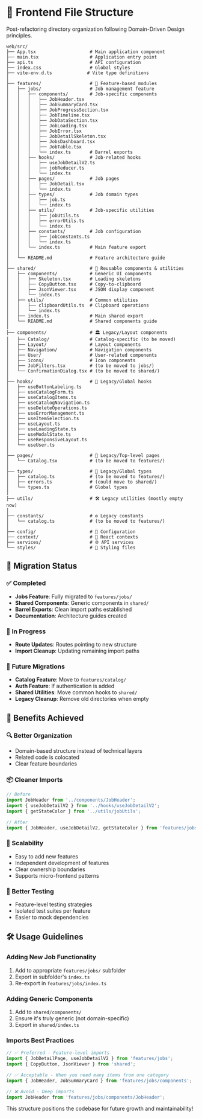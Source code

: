 # 📁 Frontend File Structure

Post-refactoring directory organization following Domain-Driven Design principles.

```
web/src/
├── App.tsx                    # Main application component
├── main.tsx                   # Application entry point  
├── api.ts                     # API configuration
├── index.css                  # Global styles
├── vite-env.d.ts             # Vite type definitions
│
├── features/                  # 🎯 Feature-based modules
│   ├── jobs/                  # Job management feature
│   │   ├── components/        # Job-specific components
│   │   │   ├── JobHeader.tsx
│   │   │   ├── JobSummaryCard.tsx
│   │   │   ├── JobProgressSection.tsx
│   │   │   ├── JobTimeline.tsx
│   │   │   ├── JobDataSection.tsx
│   │   │   ├── JobLoading.tsx
│   │   │   ├── JobError.tsx
│   │   │   ├── JobDetailSkeleton.tsx
│   │   │   ├── JobsDashboard.tsx
│   │   │   ├── JobTable.tsx
│   │   │   └── index.ts       # Barrel exports
│   │   ├── hooks/             # Job-related hooks
│   │   │   ├── useJobDetailV2.ts
│   │   │   ├── jobReducer.ts
│   │   │   └── index.ts
│   │   ├── pages/             # Job pages
│   │   │   ├── JobDetail.tsx
│   │   │   └── index.ts
│   │   ├── types/             # Job domain types
│   │   │   ├── job.ts
│   │   │   └── index.ts
│   │   ├── utils/             # Job-specific utilities
│   │   │   ├── jobUtils.ts
│   │   │   ├── errorUtils.ts
│   │   │   └── index.ts
│   │   ├── constants/         # Job configuration
│   │   │   ├── jobConstants.ts
│   │   │   └── index.ts
│   │   └── index.ts           # Main feature export
│   │
│   └── README.md              # Feature architecture guide
│
├── shared/                    # 🔧 Reusable components & utilities
│   ├── components/            # Generic UI components
│   │   ├── Skeleton.tsx       # Loading skeletons
│   │   ├── CopyButton.tsx     # Copy-to-clipboard
│   │   ├── JsonViewer.tsx     # JSON display component
│   │   └── index.ts
│   ├── utils/                 # Common utilities
│   │   ├── clipboardUtils.ts  # Clipboard operations
│   │   └── index.ts
│   ├── index.ts               # Main shared export
│   └── README.md              # Shared components guide
│
├── components/                # 🏛️ Legacy/Layout components
│   ├── Catalog/               # Catalog-specific (to be moved)
│   ├── Layout/                # Layout components
│   ├── Navigation/            # Navigation components
│   ├── User/                  # User-related components
│   ├── icons/                 # Icon components
│   ├── JobFilters.tsx         # (to be moved to jobs/)
│   └── ConfirmationDialog.tsx # (to be moved to shared/)
│
├── hooks/                     # 🎣 Legacy/Global hooks
│   ├── useButtonLabeling.ts
│   ├── useCatalogForm.ts
│   ├── useCatalogItems.ts
│   ├── useCatalogNavigation.ts
│   ├── useDeleteOperations.ts
│   ├── useErrorManagement.ts
│   ├── useItemSelection.ts
│   ├── useLayout.ts
│   ├── useLoadingState.ts
│   ├── useModalState.ts
│   ├── useResponsiveLayout.ts
│   └── useUser.ts
│
├── pages/                     # 📄 Legacy/Top-level pages
│   └── Catalog.tsx            # (to be moved to features/)
│
├── types/                     # 📝 Legacy/Global types
│   ├── catalog.ts             # (to be moved to features/)
│   ├── errors.ts              # (could move to shared/)
│   └── types.ts               # Global types
│
├── utils/                     # 🛠️ Legacy utilities (mostly empty now)
│
├── constants/                 # ⚙️ Legacy constants
│   └── catalog.ts             # (to be moved to features/)
│
├── config/                    # 🔧 Configuration
├── context/                   # 🔄 React contexts
├── services/                  # 🌐 API services
└── styles/                    # 🎨 Styling files
```

## 🎯 Migration Status

### ✅ **Completed**
- **Jobs Feature**: Fully migrated to `features/jobs/`
- **Shared Components**: Generic components in `shared/`
- **Barrel Exports**: Clean import paths established
- **Documentation**: Architecture guides created

### 🚧 **In Progress**
- **Route Updates**: Routes pointing to new structure
- **Import Cleanup**: Updating remaining import paths

### 📅 **Future Migrations**
- **Catalog Feature**: Move to `features/catalog/`
- **Auth Feature**: If authentication is added
- **Shared Utilities**: Move common hooks to `shared/`
- **Legacy Cleanup**: Remove old directories when empty

## 🚀 Benefits Achieved

### **🔍 Better Organization**
- Domain-based structure instead of technical layers
- Related code is colocated
- Clear feature boundaries

### **📦 Cleaner Imports**
```typescript
// Before
import JobHeader from '../components/JobHeader';
import { useJobDetailV2 } from '../hooks/useJobDetailV2';
import { getStateColor } from '../utils/jobUtils';

// After  
import { JobHeader, useJobDetailV2, getStateColor } from 'features/jobs';
```

### **🎯 Scalability**
- Easy to add new features
- Independent development of features
- Clear ownership boundaries
- Supports micro-frontend patterns

### **🧪 Better Testing**
- Feature-level testing strategies
- Isolated test suites per feature
- Easier to mock dependencies

## 🛠️ Usage Guidelines

### **Adding New Job Functionality**
1. Add to appropriate `features/jobs/` subfolder
2. Export in subfolder's `index.ts`
3. Re-export in `features/jobs/index.ts`

### **Adding Generic Components**
1. Add to `shared/components/`
2. Ensure it's truly generic (not domain-specific)
3. Export in `shared/index.ts`

### **Imports Best Practices**
```typescript
// ✅ Preferred - Feature-level imports
import { JobDetailPage, useJobDetailV2 } from 'features/jobs';
import { CopyButton, JsonViewer } from 'shared';

// ✅ Acceptable - When you need many items from one category
import { JobHeader, JobSummaryCard } from 'features/jobs/components';

// ❌ Avoid - Deep imports
import JobHeader from 'features/jobs/components/JobHeader';
```

This structure positions the codebase for future growth and maintainability!
